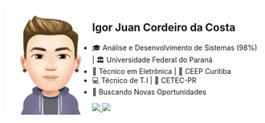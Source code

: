 <img align="left" src="https://github.com/igorjuancc/igorjuancc/blob/main/imagens/avatar.png" width="170vw" height="215vh" />

## Igor Juan Cordeiro da Costa

- 🎓 Análise e Desenvolvimento de Sistemas (98%) | 🏛️ Universidade Federal do Paraná 
- 🔌 Técnico em Eletrônica | 🏫 CEEP Curitiba
- 💻 Técnico de T.I | 🐧 CETEC-PR
- 🔎 Buscando Novas Oportunidades

<a href="https://br.linkedin.com/in/igor-juan-cordeiro-da-costa-2b4a77101" target="_blank"> <img src="https://img.shields.io/badge/LinkedIn-0077B5?style=for-the-badge&logo=linkedin&logoColor=white" target="_blank"> </a>
<a href="https://www.facebook.com/igorjuan.cordeirodacosta" target="_blank"> <img src="https://img.shields.io/badge/Facebook-1877F2?style=for-the-badge&logo=facebook&logoColor=white" target="_blank"> </a>

